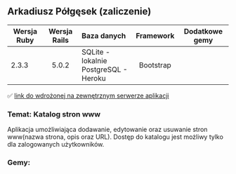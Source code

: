 ## Arkadiusz Półgęsek (zaliczenie)

| Wersja Ruby   | Wersja Rails  |                Baza danych                 | Framework |           Dodatkowe gemy           |
| ------------- |:-------------:|:-------------------------------------------|:---------:|:----------------------------------:|
| 2.3.3         | 5.0.2         | SQLite - lokalnie<br />PostgreSQL - Heroku | Bootstrap |                                    |


:white_check_mark: [link do wdrożonej na zewnętrznym serwerze aplikacji](https://serene-dusk-56530.herokuapp.com/)

### Temat: Katalog stron www

Aplikacja umożliwiająca dodawanie, edytowanie oraz usuwanie stron www(nazwa strona, opis oraz URL). Dostęp do katalogu jest możliwy tylko dla zalogowanych użytkowników.

### Gemy:<br />

